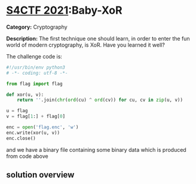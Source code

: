 # [S4CTF 2021](https://s4ctf.peykar.io):Baby-XoR

**Category:** Cryptography

**Description:** The first technique one should learn, in order to enter the fun world of modern cryptography, is XoR. Have you learned it well?

The challenge code is:
```python
#!/usr/bin/env python3
# -*- coding: utf-8 -*-

from flag import flag

def xor(u, v):    
	return ''.join(chr(ord(cu) ^ ord(cv)) for cu, cv in zip(u, v))

u = flag
v = flag[1:] + flag[0]

enc = open('flag.enc', 'w')
enc.write(xor(u, v))
enc.close()
```

and we have a binary file containing some binary data which is produced from code above

## solution overview



